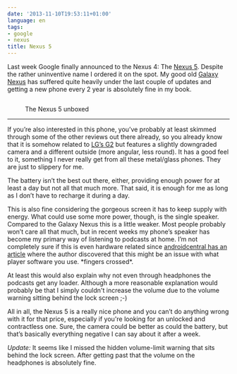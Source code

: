 ```yaml
---
date: '2013-11-10T19:53:11+01:00'
language: en
tags:
- google
- nexus
title: Nexus 5
---
```



Last week Google finally announced to the Nexus 4: The [Nexus 5][n5]. Despite the rather uninventive name I ordered it on the spot. My good old [Galaxy Nexus][gn] has suffered quite heavily under the last couple of updates and getting a new phone every 2 year is absolutely fine in my book.

<figure><img src="/media/2013/nexus5.jpg" alt="" /><figcaption><p>The Nexus 5 unboxed</p></figure>

------------------

If you’re also interested in this phone, you’ve probably at least skimmed through some of the other reviews out there already, so you already know that it is somehow related to [LG’s G2][g2] but features a slightly downgraded camera and a different outside (more angular, less round). It has a good feel to it, something I never really get from all these metal/glass phones. They are just to slippery for me.

The battery isn’t the best out there, either, providing enough power for at least a day but not all that much more. That said, it is enough for me as long as I don’t have to recharge it during a day.

This is also fine considering the gorgeous screen it has to keep supply with energy. What could use some more power, though, is the single speaker. Compared to the Galaxy Nexus this is a little weaker. Most people probably won’t care all that much, but in recent weeks my phone’s speaker has become my primary way of listening to podcasts at home. I’m not completely sure if this is even hardware related since [androidcentral has an article][ac] where the author discovered that this might be an issue with what player software you use. \*fingers crossed\*.

At least this would also explain why not even through headphones the podcasts get any loader. Although a more reasonable explanation would probably be that I simply couldn't increase the volume due to the volume warning sitting behind the lock screen ;-)

All in all, the Nexus 5 is a really nice phone and you can’t do anything wrong with it for that price, especially if you're looking for an unlocked and contractless one. Sure, the camera could be better as could the battery, but that’s basically everything negative I can say about it after a week.

*Update:* It seems like I missed the hidden volume-limit warning that sits behind the lock screen. After getting past that the volume on the headphones is absolutely fine.

[ac]: http://www.androidcentral.com/nexus-5-speaker-yes-there-s-only-one-and-software-may-be-hurting-what-you-hear
[gn]: http://en.wikipedia.org/wiki/Galaxy_Nexus
[g2]: http://www.lg.com/global/g2
[n5]: http://googleblog.blogspot.co.at/2013/10/android-for-all-and-new-nexus-5.html
